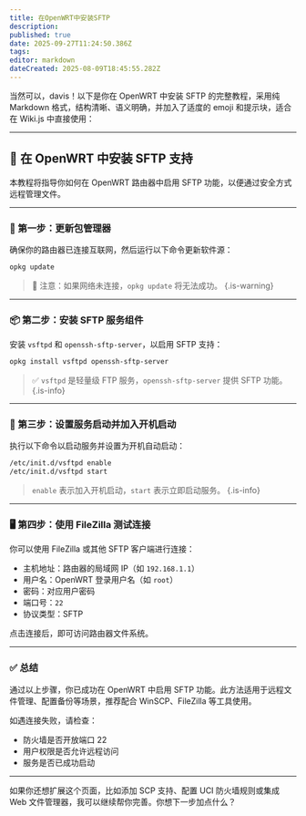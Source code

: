 ```yaml
---
title: 在OpenWRT中安装SFTP
description: 
published: true
date: 2025-09-27T11:24:50.386Z
tags: 
editor: markdown
dateCreated: 2025-08-09T18:45:55.282Z
---
```


当然可以，davis！以下是你在 OpenWRT 中安装 SFTP 的完整教程，采用纯 Markdown 格式，结构清晰、语义明确，并加入了适度的 emoji 和提示块，适合在 Wiki.js 中直接使用：

---

## 📡 在 OpenWRT 中安装 SFTP 支持

本教程将指导你如何在 OpenWRT 路由器中启用 SFTP 功能，以便通过安全方式远程管理文件。

---

### 🧰 第一步：更新包管理器

确保你的路由器已连接互联网，然后运行以下命令更新软件源：

```bash
opkg update
```

> 📌 注意：如果网络未连接，`opkg update` 将无法成功。
{.is-warning}

---

### 📦 第二步：安装 SFTP 服务组件

安装 `vsftpd` 和 `openssh-sftp-server`，以启用 SFTP 支持：

```bash
opkg install vsftpd openssh-sftp-server
```

> ✅ `vsftpd` 是轻量级 FTP 服务，`openssh-sftp-server` 提供 SFTP 功能。
{.is-info}

---

### 🔄 第三步：设置服务启动并加入开机启动

执行以下命令以启动服务并设置为开机自动启动：

```bash
/etc/init.d/vsftpd enable
/etc/init.d/vsftpd start
```

> `enable` 表示加入开机启动，`start` 表示立即启动服务。
{.is-info}

---

### 🖥️ 第四步：使用 FileZilla 测试连接

你可以使用 FileZilla 或其他 SFTP 客户端进行连接：

- 主机地址：路由器的局域网 IP（如 `192.168.1.1`）
- 用户名：OpenWRT 登录用户名（如 `root`）
- 密码：对应用户密码
- 端口号：`22`
- 协议类型：SFTP

点击连接后，即可访问路由器文件系统。

---

### ✅ 总结

通过以上步骤，你已成功在 OpenWRT 中启用 SFTP 功能。此方法适用于远程文件管理、配置备份等场景，推荐配合 WinSCP、FileZilla 等工具使用。

如遇连接失败，请检查：

- 防火墙是否开放端口 22
- 用户权限是否允许远程访问
- 服务是否已成功启动

---

如果你还想扩展这个页面，比如添加 SCP 支持、配置 UCI 防火墙规则或集成 Web 文件管理器，我可以继续帮你完善。你想下一步加点什么？